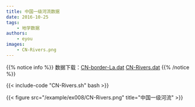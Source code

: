 ```yaml
---
title: 中国一级河流数据
date: 2016-10-25
tags:
    - 地学数据
authors:
    - eyou
images:
    - CN-Rivers.png
---
```


{{% notice info %}}
数据下载：[CN-border-La.dat](/datas/CN-border-La.dat) [CN-Rivers.dat](/datas/CN-Rivers.dat)
{{% /notice %}}

{{< include-code "CN-Rivers.sh" bash >}}

{{< figure src="/example/ex008/CN-Rivers.png" title="中国一级河流" >}}
